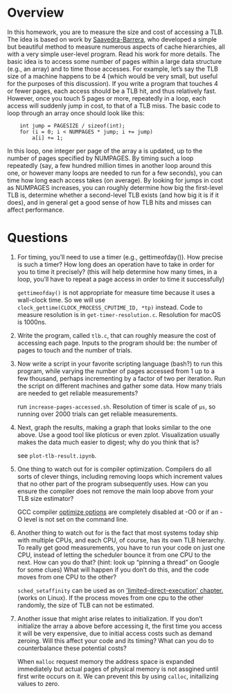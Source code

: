# Overview
In this homework, you are to measure the size and cost of accessing a TLB. The idea is based on work by [Saavedra-Barrera](https://www2.eecs.berkeley.edu/Pubs/TechRpts/1992/CSD-92-684.pdf), who developed a simple but beautiful method to measure numerous aspects of cache hierarchies, all with a very simple user-level program. Read his work for more details.
The basic idea is to access some number of pages within a large data structure (e.g., an array) and to time those accesses. For example, let’s say the TLB size of a machine happens to be 4 (which would be very small, but useful for the purposes of this discussion). If you write a program that touches 4 or fewer pages, each access should be a TLB hit, and thus relatively fast. However, once you touch 5 pages or more, repeatedly in a loop, each access will suddenly jump in cost, to that of a TLB miss.
The basic code to loop through an array once should look like this:
```
    int jump = PAGESIZE / sizeof(int);
    for (i = 0; i < NUMPAGES * jump; i += jump)
        a[i] += 1;
```
In this loop, one integer per page of the array a is updated, up to the number of pages specified by NUMPAGES. By timing such a loop repeatedly (say, a few hundred million times in another loop around this one, or however many loops are needed to run for a few seconds), you can time how long each access takes (on average). By looking for jumps in cost as NUMPAGES increases, you can roughly determine how big the first-level TLB is, determine whether a second-level TLB exists (and how big it is if it does), and in general get a good sense of how TLB hits and misses can affect performance.

# Questions

1. For timing, you’ll need to use a timer (e.g., gettimeofday()). How precise is such a timer? How long does an operation have to take in order for you to time it precisely? (this will help determine how many times, in a loop, you’ll have to repeat a page access in order to time it successfully)

    ```gettimeofday()``` is not appropriate for measure time because it uses a wall-clock time. So we will use ```clock_gettime(CLOCK_PROCESS_CPUTIME_ID, *tp)``` instead. Code to measure resolution is in ```get-timer-resolution.c```. Resolution for macOS is 1000ns. 

2. Write the program, called ```tlb.c```, that can roughly measure the cost of accessing each page. Inputs to the program should be: the number of pages to touch and the number of trials.

3. Now write a script in your favorite scripting language (bash?) to run this program, while varying the number of pages accessed from 1 up to a few thousand, perhaps incrementing by a factor of two per iteration. Run the script on different machines and gather some data. How many trials are needed to get reliable measurements?

    run ```increase-pages-accessed.sh```. Resolution of timer is scale of ```μs```, so running over 2000 trials can get reliable measurements.

4. Next, graph the results, making a graph that looks similar to the one above. Use a good tool like ploticus or even zplot. Visualization usually makes the data much easier to digest; why do you think that is?

    see ```plot-tlb-result.ipynb```.

5. One thing to watch out for is compiler optimization. Compilers do all sorts of clever things, including removing loops which increment values that no other part of the program subsequently uses. How can you ensure the compiler does not remove the main loop above from your TLB size estimator?

    GCC compiler [optimize options](https://gcc.gnu.org/onlinedocs/gcc/Optimize-Options.html) are completely disabled at -O0 or if an -O level is not set on the command line.

6. Another thing to watch out for is the fact that most systems today ship with multiple CPUs, and each CPU, of course, has its own TLB hierarchy. To really get good measurements, you have to run your code on just one CPU, instead of letting the scheduler bounce it from one CPU to the next. How can you do that? (hint: look up “pinning a thread” on Google for some clues) What will happen if you don’t do this, and the code moves from one CPU to the other?

    ```sched_setaffinity``` can be used as on ['limited-direct-execution' chapter.](../limited-direct-execution/measure-system-call-and-context-switch.c)(works on Linux). If the process moves from one cpu to the other randomly, the size of TLB can not be estimated.

7. Another issue that might arise relates to initialization. If you don’t initialize the array a above before accessing it, the first time you access it will be very expensive, due to initial access costs such as demand zeroing. Will this affect your code and its timing? What can you do to counterbalance these potential costs?

    When ```malloc``` request memory the address space is expanded immediately but actual pages of physical memory is not assgined until first write occurs on it. We can prevent this by using ```calloc```, initailizing values to zero.